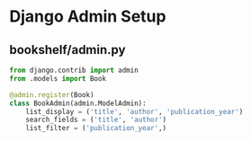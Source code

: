 # Django Admin Setup

## bookshelf/admin.py

```python
from django.contrib import admin
from .models import Book

@admin.register(Book)
class BookAdmin(admin.ModelAdmin):
    list_display = ('title', 'author', 'publication_year')
    search_fields = ('title', 'author')
    list_filter = ('publication_year',)

